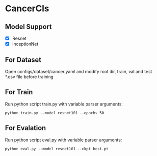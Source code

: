 # CancerCls

## Model Support
- [x] Resnet
- [x] inceptionNet

## For Dataset
Open configs/dataset/cancer.yaml and modify root dir, train, val and test *.csv file before training

## For Train
Run python script train.py with variable parser arguments:
```
python train.py --model resnet101 --epochs 50
```
## For Evalation
Run python script eval.py with variable parser arguments:
```
python eval.py --model resnet101 --ckpt best.pt
```
